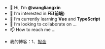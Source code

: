 - 👋 Hi, I’m **@wangliangxin**
- 👀 I’m interested in **FE(前端)**
- 🌱 I’m currently learning **Vue** and **TypeScript**
- 💞️ I’m looking to collaborate on ...
- 📫 How to reach me ...

<!---
wangliangxin/wangliangxin is a ✨ special ✨ repository because its `README.md` (this file) appears on your GitHub profile.
You can click the Preview link to take a look at your changes.
--->

- 我的博客：1、<a href="https://juejin.cn/user/96412756092110" target="_blank">掘金</a> 
